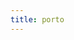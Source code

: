 ```yaml
---
title: porto
---
```


<script setup>
const packageName = '@wagmi/core'
const connectorsPackageName = '@wagmi/connectors'
</script>

<!-- @include: @shared/connectors/porto.md -->
